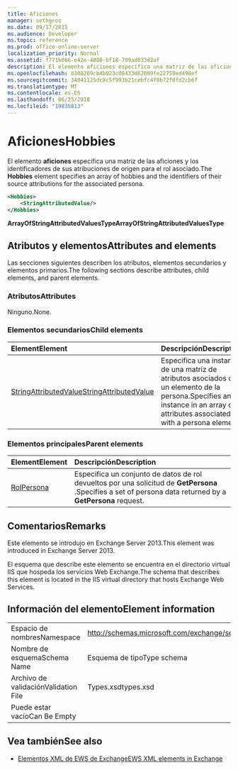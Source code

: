 ```yaml
---
title: Aficiones
manager: sethgros
ms.date: 09/17/2015
ms.audience: Developer
ms.topic: reference
ms.prod: office-online-server
localization_priority: Normal
ms.assetid: f771b066-e42e-4880-bf18-709ad033d2af
description: El elemento aficiones especifica una matriz de las aficiones y los identificadores de sus atribuciones de origen para el rol asociado.
ms.openlocfilehash: 0308269cb4b023c08433d62099fe22759ed498ef
ms.sourcegitcommit: 34041125dc8c5f993b21cebfc4f8b72f0fd2cb6f
ms.translationtype: MT
ms.contentlocale: es-ES
ms.lasthandoff: 06/25/2018
ms.locfileid: "19835813"
---
```

# <a name="hobbies"></a><span data-ttu-id="2be4a-103">Aficiones</span><span class="sxs-lookup"><span data-stu-id="2be4a-103">Hobbies</span></span>

<span data-ttu-id="2be4a-104">El elemento **aficiones** especifica una matriz de las aficiones y los identificadores de sus atribuciones de origen para el rol asociado.</span><span class="sxs-lookup"><span data-stu-id="2be4a-104">The **Hobbies** element specifies an array of hobbies and the identifiers of their source attributions for the associated persona.</span></span> 
  
```XML
<Hobbies>
    <StringAttributedValue/>
</Hobbies>
```

 <span data-ttu-id="2be4a-105">**ArrayOfStringAttributedValuesType**</span><span class="sxs-lookup"><span data-stu-id="2be4a-105">**ArrayOfStringAttributedValuesType**</span></span>
## <a name="attributes-and-elements"></a><span data-ttu-id="2be4a-106">Atributos y elementos</span><span class="sxs-lookup"><span data-stu-id="2be4a-106">Attributes and elements</span></span>

<span data-ttu-id="2be4a-107">Las secciones siguientes describen los atributos, elementos secundarios y elementos primarios.</span><span class="sxs-lookup"><span data-stu-id="2be4a-107">The following sections describe attributes, child elements, and parent elements.</span></span>
  
### <a name="attributes"></a><span data-ttu-id="2be4a-108">Atributos</span><span class="sxs-lookup"><span data-stu-id="2be4a-108">Attributes</span></span>

<span data-ttu-id="2be4a-109">Ninguno.</span><span class="sxs-lookup"><span data-stu-id="2be4a-109">None.</span></span>
  
### <a name="child-elements"></a><span data-ttu-id="2be4a-110">Elementos secundarios</span><span class="sxs-lookup"><span data-stu-id="2be4a-110">Child elements</span></span>

|<span data-ttu-id="2be4a-111">**Element**</span><span class="sxs-lookup"><span data-stu-id="2be4a-111">**Element**</span></span>|<span data-ttu-id="2be4a-112">**Descripción**</span><span class="sxs-lookup"><span data-stu-id="2be4a-112">**Description**</span></span>|
|:-----|:-----|
|[<span data-ttu-id="2be4a-113">StringAttributedValue</span><span class="sxs-lookup"><span data-stu-id="2be4a-113">StringAttributedValue</span></span>](stringattributedvalue.md) <br/> |<span data-ttu-id="2be4a-114">Especifica una instancia de una matriz de atributos asociados con un elemento de la persona.</span><span class="sxs-lookup"><span data-stu-id="2be4a-114">Specifies an instance in an array of attributes associated with a persona element.</span></span>  <br/> |
   
### <a name="parent-elements"></a><span data-ttu-id="2be4a-115">Elementos principales</span><span class="sxs-lookup"><span data-stu-id="2be4a-115">Parent elements</span></span>

|<span data-ttu-id="2be4a-116">**Element**</span><span class="sxs-lookup"><span data-stu-id="2be4a-116">**Element**</span></span>|<span data-ttu-id="2be4a-117">**Descripción**</span><span class="sxs-lookup"><span data-stu-id="2be4a-117">**Description**</span></span>|
|:-----|:-----|
|[<span data-ttu-id="2be4a-118">Rol</span><span class="sxs-lookup"><span data-stu-id="2be4a-118">Persona</span></span>](persona.md) <br/> |<span data-ttu-id="2be4a-119">Especifica un conjunto de datos de rol devueltos por una solicitud de **GetPersona** .</span><span class="sxs-lookup"><span data-stu-id="2be4a-119">Specifies a set of persona data returned by a **GetPersona** request.</span></span>  <br/> |
   
## <a name="remarks"></a><span data-ttu-id="2be4a-120">Comentarios</span><span class="sxs-lookup"><span data-stu-id="2be4a-120">Remarks</span></span>

<span data-ttu-id="2be4a-121">Este elemento se introdujo en Exchange Server 2013.</span><span class="sxs-lookup"><span data-stu-id="2be4a-121">This element was introduced in Exchange Server 2013.</span></span>
  
<span data-ttu-id="2be4a-122">El esquema que describe este elemento se encuentra en el directorio virtual IIS que hospeda los servicios Web Exchange.</span><span class="sxs-lookup"><span data-stu-id="2be4a-122">The schema that describes this element is located in the IIS virtual directory that hosts Exchange Web Services.</span></span>
  
## <a name="element-information"></a><span data-ttu-id="2be4a-123">Información del elemento</span><span class="sxs-lookup"><span data-stu-id="2be4a-123">Element information</span></span>

|||
|:-----|:-----|
|<span data-ttu-id="2be4a-124">Espacio de nombres</span><span class="sxs-lookup"><span data-stu-id="2be4a-124">Namespace</span></span>  <br/> |http://schemas.microsoft.com/exchange/services/2006/types  <br/> |
|<span data-ttu-id="2be4a-125">Nombre de esquema</span><span class="sxs-lookup"><span data-stu-id="2be4a-125">Schema Name</span></span>  <br/> |<span data-ttu-id="2be4a-126">Esquema de tipo</span><span class="sxs-lookup"><span data-stu-id="2be4a-126">Type schema</span></span>  <br/> |
|<span data-ttu-id="2be4a-127">Archivo de validación</span><span class="sxs-lookup"><span data-stu-id="2be4a-127">Validation File</span></span>  <br/> |<span data-ttu-id="2be4a-128">Types.xsd</span><span class="sxs-lookup"><span data-stu-id="2be4a-128">types.xsd</span></span>  <br/> |
|<span data-ttu-id="2be4a-129">Puede estar vacío</span><span class="sxs-lookup"><span data-stu-id="2be4a-129">Can Be Empty</span></span>  <br/> ||
   
## <a name="see-also"></a><span data-ttu-id="2be4a-130">Vea también</span><span class="sxs-lookup"><span data-stu-id="2be4a-130">See also</span></span>



- [<span data-ttu-id="2be4a-131">Elementos XML de EWS de Exchange</span><span class="sxs-lookup"><span data-stu-id="2be4a-131">EWS XML elements in Exchange</span></span>](ews-xml-elements-in-exchange.md)

